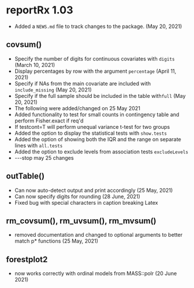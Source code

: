 # reportRx 1.03

* Added a `NEWS.md` file to track changes to the package. (May 20, 2021)

## covsum()

* Specify the number of digits for continuous covariates with `digits` (March 10, 2021)
* Display percentages by row with the argument `percentage`  (April 11, 2021)
* Specify if NAs from the main covariate are included with `include_missing` (May 20, 2021)
* Specify if the full sample should be included in the table with`full` (May 20, 2021)
* The following were added/changed on 25 May 2021
* Added functionality to test for small counts in contingency table and perform Fisher.exact if req'd
* If testcont=T will perform unequal variance t-test for two groups
* Added the option to display the statistical tests with `show.tests`
* Added the option of showing both the IQR and the range on separate lines with `all.tests`
* Added the option to exclude levels from association tests `excludeLevels`
* ---stop may 25 changes

## outTable()

* Can now auto-detect output and print accordingly (25 May, 2021)
* Can now specify digits for rounding (28 June, 2021)
* Fixed bug with special characters in caption breaking Latex

## rm_covsum(), rm_uvsum(), rm_mvsum()

- removed documentation and changed to optional arguments to better match p* functions (25 May, 2021)

## forestplot2

* now works correctly with ordinal models from MASS::polr (20 June 2021)